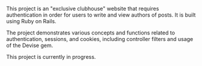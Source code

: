 
This project is an "exclusive clubhouse" website that requires authentication in order for users to write and view authors of posts. It is built using Ruby on Rails.

The project demonstrates various concepts and functions related to authentication, sessions, and cookies, including controller filters and usage of the Devise gem.

This project is currently in progress.
